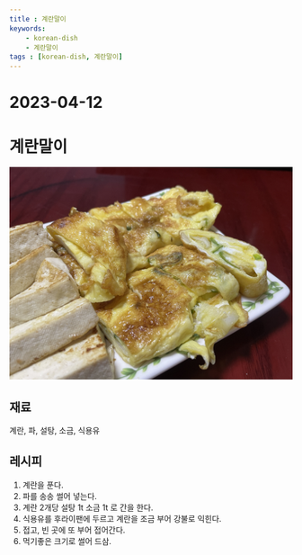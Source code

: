 ```yaml
---
title : 계란말이
keywords: 
    - korean-dish
    - 계란말이
tags : [korean-dish, 계란말이]
---
```


# 2023-04-12

# 계란말이
![](/img/2023-04-12-projects-cook-1.jpg) 

## 재료
계란, 파, 설탕, 소금, 식용유

## 레시피
1. 계란을 푼다.
2. 파를 송송 썰어 넣는다. 
3. 계란 2개당 설탕 1t 소금 1t 로 간을 한다. 
4. 식용유를 후라이팬에 두르고 계란을 조금 부어 강불로 익힌다.
5. 접고, 빈 곳에 또 부어 접어간다. 
6. 먹기좋은 크기로 썰어 드삼.
